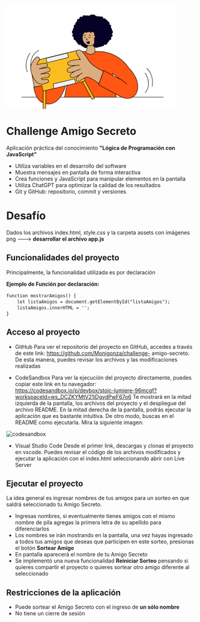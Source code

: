 ![Imagen representativa del Challenge](https://github.com/Monigonza/challenge-amigo-secreto/blob/main/assets/amigo-secreto.png)

# Challenge Amigo Secreto
Aplicación práctica del conocimiento __"Lógica de Programación con JavaScript"__

  -  Utiliza variables en el desarrollo del software
  -  Muestra mensajes en pantalla de forma interactiva
  -  Crea funciones y JavaScript para manipular elementos en la pantalla
  -  Utiliza ChatGPT para optimizar la calidad de los resultados
  -  Git y GitHub: repositorio, commit y versiones


# Desafío
Dados los archivos index.html, style.css y la carpeta assets con imágenes png ---> __desarrollar el archivo app.js__


## Funcionalidades del proyecto
Principalmente, la funcionalidad utilizada es por declaración 

__Ejemplo de Función por declaración:__
```
function mostrarAmigos() {
    let listaAmigos = document.getElementById("listaAmigos");
    listaAmigos.innerHTML = '';
}
```
## Acceso al proyecto
- GitHub
Para ver el repositorio del proyecto en GitHub, accedes a través de este link: https://github.com/Monigonza/challenge-      amigo-secreto. De esta manera, puedes revisar los archivos y las modificaciones realizadas

- CodeSandbox
Para ver la ejecución del proyecto directamente, puedes copiar este link en tu navegador: https://codesandbox.io/p/devbox/stoic-lumiere-96mcgf?workspaceId=ws_DCZKYMtV21iDgydPwF67o6
Te mostrará en la mitad izquierda de la pantalla, los archivos del proyecto y el despliegue del archivo README. En la mitad derecha de la pantalla, podrás ejecutar la aplicación que es bastante intuitiva. De otro modo, buscas en el README como ejecutarla. Mira la siguiente imagen:

![codesandbox](https://github.com/user-attachments/assets/91630495-93e6-407f-8fc2-19f6878aa342)

- Visual Studio Code
Desde el primer link, descargas y clonas el proyecto en vscode. Puedes revisar el código de los archivos modificados y ejecutar la aplicación con el index.html seleccionando abrir con Live Server 


## Ejecutar el proyecto
La idea general es ingresar nombres de tus amigos para un sorteo en que saldrá seleccionado tu Amigo Secreto.

-  Ingresas nombres, si eventualmente tienes amigos con el mismo nombre de pila agregas la primera letra de su apellido para diferenciarlos
-  Los nombres se irán mostrando en la pantalla, una vez hayas ingresado a todos tus amigos que deseas que participen en este sorteo, presionas el botón __Sortear Amigo__
-  En pantalla aparecerá el nombre de tu Amigo Secreto
-  Se implementó una nueva funcionalidad __Reiniciar Sorteo__ pensando si quieres compartir el proyecto o quieres sortear otro amigo diferente al seleccionado

## Restricciones de la aplicación

-  Puede sortear el Amigo Secreto con el ingreso de __un sólo nombre__
-  No tiene un cierre de sesión
  







